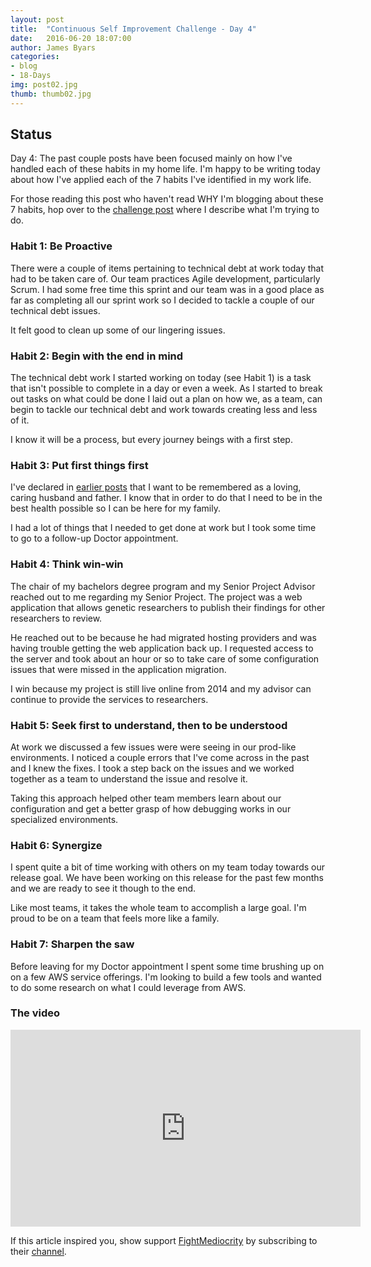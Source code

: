 ```yaml
---
layout: post
title:  "Continuous Self Improvement Challenge - Day 4"
date:   2016-06-20 18:07:00
author: James Byars
categories:
- blog
- 18-Days
img: post02.jpg
thumb: thumb02.jpg
---
```


## Status

Day 4: The past couple posts have been focused mainly on how I've handled each of these habits in my home life.  I'm happy to be writing today about how I've applied each of the 7 habits I've identified in my work life.

For those reading this post who haven't read WHY I'm blogging about these 7 habits, hop over to the [challenge post][challenge_blog_post] where I describe what I'm trying to do.

### Habit 1: Be Proactive

There were a couple of items pertaining to technical debt at work today that had to be taken care of.  Our team practices Agile development, particularly Scrum.  I had some free time this sprint and our team was in a good place as far as completing all our sprint work so I decided to tackle a couple of our technical debt issues.

It felt good to clean up some of our lingering issues.

### Habit 2: Begin with the end in mind

The technical debt work I started working on today (see Habit 1) is a task that isn't possible to complete in a day or even a week.  As I started to break out tasks on what could be done I laid out a plan on how we, as a team, can begin to tackle our technical debt and work towards creating less and less of it.

I know it will be a process, but every journey beings with a first step.

### Habit 3: Put first things first

I've declared in [earlier posts][day_one_post] that I want to be remembered as a loving, caring husband and father.  I know that in order to do that I need to be in the best health possible so I can be here for my family.

I had a lot of things that I needed to get done at work but I took some time to go to a follow-up Doctor appointment.

### Habit 4: Think win-win

The chair of my bachelors degree program and my Senior Project Advisor reached out to me regarding my Senior Project.  The project was a web application that allows genetic researchers to publish their findings for other researchers to review.

He reached out to be because he had migrated hosting providers and was having trouble getting the web application back up.  I requested access to the server and took about an hour or so to take care of some configuration issues that were missed in the application migration.

I win because my project is still live online from 2014 and my advisor can continue to provide the services to researchers.

### Habit 5: Seek first to understand, then to be understood

At work we discussed a few issues were were seeing in our prod-like environments.  I noticed a couple errors that I've come across in the past and I knew the fixes.  I took a step back on the issues and we worked together as a team to understand the issue and resolve it.  

Taking this approach helped other team members learn about our configuration and get a better grasp of how debugging works in our specialized environments.

### Habit 6: Synergize

I spent quite a bit of time working with others on my team today towards our release goal.  We have been working on this release for the past few months and we are ready to see it though to the end.

Like most teams, it takes the whole team to accomplish a large goal.  I'm proud to be on a team that feels more like a family.

### Habit 7: Sharpen the saw

Before leaving for my Doctor appointment I spent some time brushing up on on a few AWS service offerings.  I'm looking to build a few tools and wanted to do some research on what I could leverage from AWS.

### The video

<iframe width="560" height="315" src="https://www.youtube.com/embed/ktlTxC4QG8g" frameborder="0" allowfullscreen></iframe>

If this article inspired you, show support [FightMediocrity][author_page] by subscribing to their [channel][author_page].

[youtube_video]: https://goo.gl/ARHXRc
[author_page]: https://goo.gl/ZRAjft
[youtube_url]: https://www.youtube.com/
[challenge_blog_post]: /blog/18-days/continuous-self-improvement-challenge
[day_one_post]: https://ernesttech.github.io/blog/18-days/day-three
